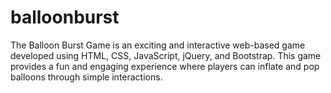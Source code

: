 # balloonburst
The Balloon Burst Game is an exciting and interactive web-based game developed using HTML, CSS, JavaScript, jQuery, and Bootstrap. This game provides a fun and engaging experience where players can inflate and pop balloons through simple interactions.
